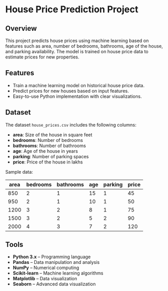 # House Price Prediction Project

## Overview
This project predicts house prices using machine learning based on features such as area, number of bedrooms, bathrooms, age of the house, and parking availability. The model is trained on house price data to estimate prices for new properties.

## Features
- Train a machine learning model on historical house price data.  
- Predict prices for new houses based on input features.  
- Easy-to-use Python implementation with clear visualizations.  

## Dataset
The dataset `house_prices.csv` includes the following columns:  
- **area**: Size of the house in square feet  
- **bedrooms**: Number of bedrooms  
- **bathrooms**: Number of bathrooms  
- **age**: Age of the house in years  
- **parking**: Number of parking spaces  
- **price**: Price of the house in lakhs  

Sample data:

| area | bedrooms | bathrooms | age | parking | price |
|------|----------|-----------|-----|---------|-------|
| 850  | 2        | 1         | 15  | 1       | 45    |
| 950  | 2        | 1         | 10  | 1       | 50    |
| 1200 | 3        | 2         | 8   | 1       | 75    |
| 1500 | 3        | 2         | 5   | 2       | 90    |
| 2000 | 4        | 3         | 7   | 2       | 120   |

## Tools
- **Python 3.x** – Programming language  
- **Pandas** – Data manipulation and analysis  
- **NumPy** – Numerical computing  
- **Scikit-learn** – Machine learning algorithms  
- **Matplotlib** – Data visualization  
- **Seaborn** – Advanced data visualization  

